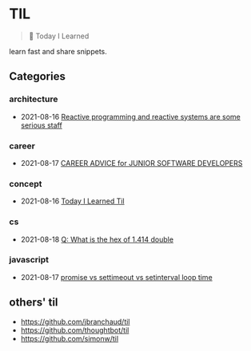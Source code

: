 # TIL

> 📝 Today I Learned

learn fast and share snippets.

## Categories

<!-- toc:start -->

### architecture

- 2021-08-16 [Reactive programming and reactive systems are some serious staff](architecture/reactive-system.md)

### career

- 2021-08-17 [CAREER ADVICE for JUNIOR SOFTWARE DEVELOPERS](career/%5Byoutube%5D%20advice%20for%20junior%20developers.md)

### concept

- 2021-08-16 [Today I Learned Til](concept/til.md)

### cs

- 2021-08-18 [Q: What is the hex of 1.414 double](cs/ieee754-example.md)

### javascript

- 2021-08-17 [promise vs settimeout vs setinterval loop time](javascript/promise%20vs%20settimeout%20vs%20setinterval%20loop%20time.md)

<!-- toc:end -->

## others' til

- <https://github.com/jbranchaud/til>
- <https://github.com/thoughtbot/til>
- <https://github.com/simonw/til>
